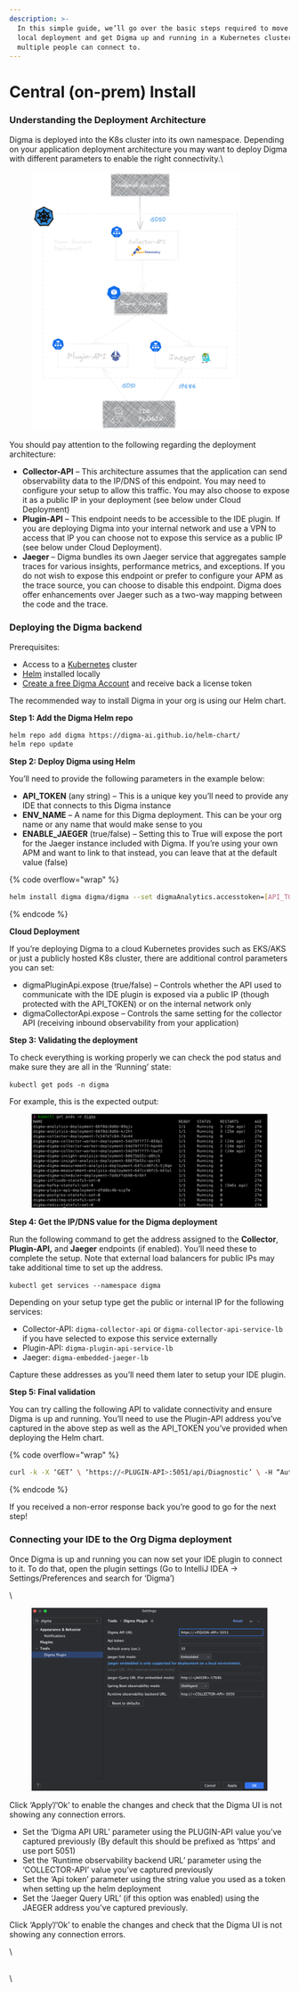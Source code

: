 ```yaml
---
description: >-
  In this simple guide, we’ll go over the basic steps required to move beyond
  local deployment and get Digma up and running in a Kubernetes cluster that
  multiple people can connect to.
---
```


# Central (on-prem) Install

### Understanding the Deployment Architecture

Digma is deployed into the K8s cluster into its own namespace. Depending on your application deployment architecture you may want to deploy Digma with different parameters to enable the right connectivity.\


<figure><img src="../.gitbook/assets/deployment_arch.png" alt="" width="375"><figcaption></figcaption></figure>

You should pay attention to the following regarding the deployment architecture:

* **Collector-API** – This architecture assumes that the application can send observability data to the IP/DNS of this endpoint. You may need to configure your setup to allow this traffic. You may also choose to expose it as a public IP in your deployment (see below under Cloud Deployment)
* **Plugin-API** – This endpoint needs to be accessible to the IDE plugin. If you are deploying Digma into your internal network and use a VPN to access that IP you can choose not to expose this service as a public IP (see below under Cloud Deployment).
* **Jaeger** – Digma bundles its own Jaeger service that aggregates sample traces for various insights, performance metrics, and exceptions. If you do not wish to expose this endpoint or prefer to configure your APM as the trace source, you can choose to disable this endpoint. Digma does offer enhancements over Jaeger such as a two-way mapping between the code and the trace.

### Deploying the Digma backend <a href="#deployment" id="deployment"></a>

Prerequisites:&#x20;

* Access to a  [Kubernetes](https://kubernetes.io/) cluster&#x20;
* [Helm](https://helm.sh/docs/intro/install/) installed locally
* [Create a free Digma Account](https://digma.ai/sign-up) and receive back a license token

The recommended way to install Digma in your org is using our Helm chart.

**Step 1: Add the Digma Helm repo**

```bash
helm repo add digma https://digma-ai.github.io/helm-chart/
helm repo update
```

**Step 2: Deploy Digma using Helm**

You’ll need to provide the following parameters in the example below:

* **API\_TOKEN** (any string) – This is a unique key you’ll need to provide any IDE that connects to this Digma instance
* **ENV\_NAME** – A name for this Digma deployment. This can be your org name or any name that would make sense to you
* **ENABLE\_JAEGER** (true/false) – Setting this to True will expose the port for the Jaeger instance included with Digma. If you’re using your own APM and want to link to that instead, you can leave that at the default value (false)

{% code overflow="wrap" %}
```bash
helm install digma digma/digma --set digmaAnalytics.accesstoken=[API_TOKEN],digma.environmentName=[ENV_NAME],embeddedJaeger.enabled=[ENABLE_JAEGER] --namespace digma --create-namespace
```
{% endcode %}

**Cloud Deployment**

If you’re deploying Digma to a cloud Kubernetes provides such as EKS/AKS or just a publicly hosted K8s cluster, there are additional control parameters you can set:

* digmaPluginApi.expose (true/false) – Controls whether the API used to communicate with the IDE plugin is exposed via a public IP (though protected with the API\_TOKEN) or on the internal network only
* digmaCollectorApi.expose – Controls the same setting for the collector API (receiving inbound observability from your application)

**Step 3: Validating the deployment**

To check everything is working properly we can check the pod status and make sure they are all in the ‘Running’ state:

`kubectl get pods -n digma`

For example, this is the expected output:

<figure><img src="../.gitbook/assets/image (1) (1) (1) (1).png" alt=""><figcaption></figcaption></figure>

**Step 4: Get the IP/DNS value for the Digma deployment**

Run the following command to get the address assigned to the **Collector**, **Plugin-API,** and **Jaeger** endpoints (if enabled). You’ll need these to complete the setup. Note that external load balancers for public IPs may take additional time to set up the address.

`kubectl get services --namespace digma`

Depending on your setup type get the public or internal IP for the following services:

* Collector-API: `digma-collector-api` or `digma-collector-api-service-lb` if you have selected to expose this service externally
* Plugin-API: `digma-plugin-api-service-lb`
* Jaeger: `digma-embedded-jaeger-lb`

Capture these addresses as you’ll need them later to setup your IDE plugin.

**Step 5: Final validation**

You can try calling the following API to validate connectivity and ensure Digma is up and running. You’ll need to use the Plugin-API address you’ve captured in the above step as well as the API\_TOKEN you’ve provided when deploying the Helm chart.

{% code overflow="wrap" %}
```bash
curl -k -X ‘GET’ \ ‘https://<PLUGIN-API>:5051/api/Diagnostic’ \ -H “Authorization: Token <API_TOKEN>” -H ‘accept: application/json’ 

```
{% endcode %}

If you received a non-error response back you’re good to go for the next step!

### &#x20;Connecting your IDE to the Org Digma deployment

Once Digma is up and running you can now set your IDE plugin to connect to it. To do that, open the plugin settings (Go to IntelliJ IDEA -> Settings/Preferences and search for ‘Digma’)

\


<figure><img src="../.gitbook/assets/image (1) (1) (1) (1) (1).png" alt=""><figcaption></figcaption></figure>

Click ‘Apply’/’Ok’ to enable the changes and check that the Digma UI is not showing any connection errors.

* Set the ‘Digma API URL’ parameter using the PLUGIN-API value you’ve captured previously (By default this should be prefixed as ‘https’ and use port 5051)
* Set the ‘Runtime observability backend URL’ parameter using the ‘COLLECTOR-API’ value you’ve captured previously
* Set the ‘Api token’ parameter using the string value you used as a token when setting up the helm deployment
* Set the ‘Jaeger Query URL’ (if this option was enabled) using the JAEGER address you’ve captured previously.

Click ‘Apply’/’Ok’ to enable the changes and check that the Digma UI is not showing any connection errors.

\


\
\



